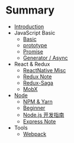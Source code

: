 # Summary

* [Introduction](README.md)
* JavaScript Basic
    * [Basic](note/basic.md)
    * [prototype](note/prototype.md)
    * [Promise](note/promise.md)
    * [Generator / Async](note/generator.md)
* React & Redux
    * [ReactNative Misc](note/react-native-misc.md)
    * [Redux Note](note/redux-note.md)
    * [Redux-Saga](note/redux-saga.md)
    * [MobX](note/mobx-note.md)
* [Node](note/node-readme.md)
    * [NPM & Yarn](note/node-npm-yarn.md)
    * [Beginner](note/node-beginner.md)
    * [Node.js 开发指南](note/node-byvoid.md)
    * [Express Note](note/express-note.md)
* Tools
    * [Webpack](note/webpack-note.md)
